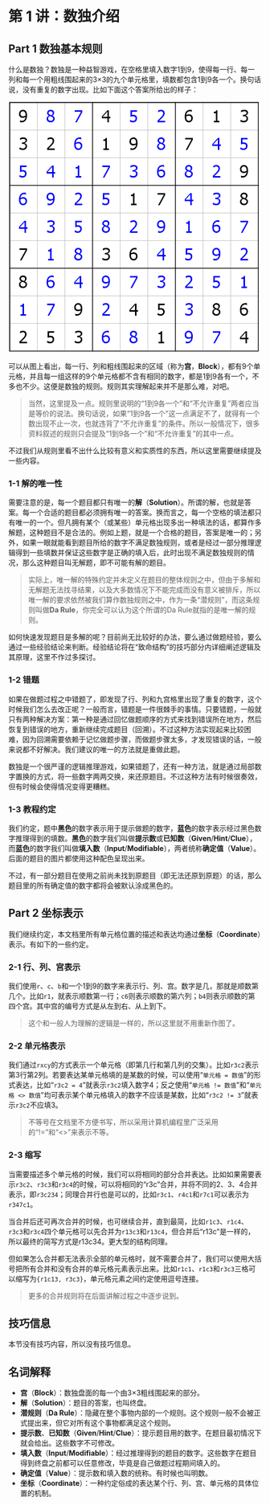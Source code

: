 # 第 1 讲：数独介绍

## Part 1 数独基本规则

什么是数独？数独是一种益智游戏，在空格里填入数字1到9，使得每一行、每一列和每一个用粗线围起来的3×3的九个单元格里，填数都包含1到9各一个。换句话说，没有重复的数字出现。比如下面这个答案所给出的样子：

![](.gitbook/assets/01-shi-li-.png)

可以从图上看出，每一行、列和粗线围起来的区域（称为**宫**，**Block**），都有9个单元格，并且每一组这样的9个单元格都不含有相同的数字，都是1到9各有一个，不多也不少。这便是数独的规则。规则其实理解起来并不是那么难，对吧。

> 当然，这里提及一点。规则里说明的“1到9各一个”和“不允许重复”两者应当是等价的说法。换句话说，如果“1到9各一个”这一点满足不了，就得有一个数出现不止一次，也就违背了“不允许重复”的条件。所以一般情况下，很多资料叙述的规则只会提及“1到9各一个”和“不允许重复”的其中一点。

不过我们从规则里看不出什么比较有意义和实质性的东西，所以这里需要继续提及一些内容。

### 1-1 解的唯一性

需要注意的是，每一个题目都只有唯一的**解**（**Solution**）。所谓的解，也就是答案。每一个合适的题目都必须拥有唯一的答案。换而言之，每一个空格的填法都只有唯一的一个。但凡拥有某个（或某些）单元格出现多出一种填法的话，都算作多解题，这种题目不是合法的。例如上题，就是一个合格的题目，答案是唯一的；另外，如果一眼就能看到题目所给的数字不满足数独规则，或者是经过一部分推理逻辑得到一些填数并保证这些数字是正确的填入后，此时出现不满足数独规则的情况，那么这种题目叫无解题，即不可能有解的题目。

> 实际上，唯一解的特殊约定并未定义在题目的整体规则之中，但由于多解和无解题无法找寻结果，以及大多数情况下不能完成而没有意义被排斥，所以唯一解的要求依然被我们算作数独规则之中，作为一条“潜规则”，而这条规则叫做**Da Rule**，你完全可以认为这个所谓的Da Rule就指的是唯一解的规则。

如何快速发现题目是多解的呢？目前尚无比较好的办法，要么通过做题经验，要么通过一些经验结论来判断。经验结论将在“致命结构”的技巧部分内详细阐述逻辑及其原理，这里不作过多探讨。

### 1-2 错题

如果在做题过程之中错题了，即发现了行、列和九宫格里出现了重复的数字，这个时候我们怎么去改正呢？一般而言，错题是一件很棘手的事情。只要错题，一般就只有两种解决方案：第一种是通过回忆做题顺序的方式来找到错误所在地方，然后恢复到错误的地方，重新继续完成题目（回溯）。不过这种方法实现起来比较困难，因为回溯需要依赖于记忆做题步骤，而做题步骤太多，才发现错误的话，一般来说都不好解决。我们建议的唯一的方法就是重做此题。

数独是一个很严谨的逻辑推理游戏，如果错题了，还有一种方法，就是通过局部数字置换的方式，将一些数字两两交换，来还原题目。不过这种方法有时候很奏效，但有时候会使得情况变得更糟糕。

### 1-3 教程约定

我们约定，题中**黑色**的数字表示用于提示做题的数字，**蓝色**的数字表示经过黑色数字推理得到的填数。**黑色**的数字我们叫做**提示数**或**已知数**（**Given**/**Hint**/**Clue**），而**蓝色**的数字我们叫做**填入数**（**Input**/**Modifiable**），两者统称**确定值**（**Value**）。后面的题目的图片都使用这种配色呈现出来。

不过，有一部分题目在使用之前尚未找到原题目（即无法还原到原题）的话，那么题目里的所有确定值的数字都将会被默认涂成黑色的。

## Part 2 坐标表示

我们继续约定，本文档里所有单元格位置的描述和表达均通过**坐标**（**Coordinate**）表示。有如下的一些约定。

### 2-1 行、列、宫表示

我们使用`r`、`c`、`b`和一个1到9的数字来表示行、列、宫。数字是几，那就是顺数第几个。比如`r1`，就表示顺数第一行；`c6`则表示顺数的第六列；`b4`则表示顺数的第四个宫。其中宫的编号方式是从左到右、从上到下。

> 这个和一般人为理解的逻辑是一样的，所以这里就不用重新作图了。

### 2-2 单元格表示

我们通过`rxcy`的方式表示一个单元格（即第几行和第几列的交集）。比如`r3c2`表示第3行第2列。若要表达某单元格填的是某数的时候，可以使用“`单元格 = 数值`”的形式表达，比如“`r3c2 = 4`”就表示`r3c2`填入数字4；反之使用“`单元格 != 数值`”和“`单元格 <> 数值`”均可表示某个单元格填入的数字不应该是某数，比如“`r3c2 != 3`”就表示`r3c2`不应填3。

> 不等号在文档里不方便书写，所以采用计算机编程里广泛采用的“!=”和“&lt;&gt;”来表示不等。

### 2-3 缩写

当需要描述多个单元格的时候，我们可以将相同的部分合并表达。比如如果需要表示`r3c2`、`r3c3`和`r3c4`的时候，可以将相同的“r3c”合并，并将不同的2、3、4合并表示，即`r3c234`；同理合并行也是可以的，比如`r3c1`、`r4c1`和`r7c1`可以表示为`r347c1`。

当合并后还可再次合并的时候，也可继续合并，直到最简，比如`r1c3`、`r1c4`、`r3c3`和`r3c4`四个单元格可以先合并为`r13c3`和`r13c4`，但合并后“r13c”是一样的，所以最终的简写方式是r13c34。更大型的结构同理。

但如果怎么合并都无法表示全部的单元格时，就不需要合并了，我们可以使用大括号把所有合并和没有合并的单元格元素表示出来。比如`r1c1`、`r1c3`和`r3c3`三格可以缩写为`{r1c13, r3c3}`，单元格元素之间约定使用逗号连接。

> 更多的合并规则将在后面讲解过程之中逐步说到。

## 技巧信息

本节没有技巧内容，所以没有技巧信息。

## 名词解释

* **宫**（**Block**）：数独盘面的每一个由3×3粗线围起来的部分。
* **解**（**Solution**）：题目的答案，也叫终盘。
* **潜规则**（**Da Rule**）：隐藏在整个事物内部的一个规则。这个规则一般不会被正式提出来，但它对所有这个事物都满足这个规则。
* **提示数**、**已知数**（**Given**/**Hint**/**Clue**）：提示题目用的数字。在题目最初情况下就会给出。这些数字不可修改。
* **填入数**（**Input**/**Modifiable**）：经过推理得到的题目的数字。这些数字在题目得到终盘之前都可以任意修改，毕竟是自己做题过程期间填入的。
* **确定值**（**Value**）：提示数和填入数的统称。有时候也叫明数。
* **坐标**（**Coordinate**）：一种约定俗成的表达某个行、列、宫、单元格的具体位置的机制。

